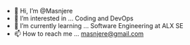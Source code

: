 - 👋 Hi, I’m @Masnjere
- 👀 I’m interested in ... Coding and DevOps
- 🌱 I’m currently learning ... Software Engineering at ALX SE
- 📫 How to reach me ... masnjere@gmail.com

<!---
Masnjere/Masnjere is a ✨ special ✨ repository because its `README.md` (this file) appears on your GitHub profile.
You can click the Preview link to take a look at your changes.
--->

